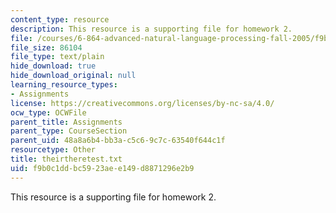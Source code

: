 ```yaml
---
content_type: resource
description: This resource is a supporting file for homework 2.
file: /courses/6-864-advanced-natural-language-processing-fall-2005/f9b0c1ddbc5923aee149d8871296e2b9_theirtheretest.txt
file_size: 86104
file_type: text/plain
hide_download: true
hide_download_original: null
learning_resource_types:
- Assignments
license: https://creativecommons.org/licenses/by-nc-sa/4.0/
ocw_type: OCWFile
parent_title: Assignments
parent_type: CourseSection
parent_uid: 48a8a6b4-bb3a-c5c6-9c7c-63540f644c1f
resourcetype: Other
title: theirtheretest.txt
uid: f9b0c1dd-bc59-23ae-e149-d8871296e2b9
---
```

This resource is a supporting file for homework 2.